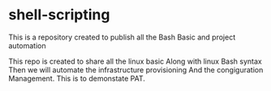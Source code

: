 # shell-scripting

This is a repository created to publish all the Bash Basic and project automation

This repo is created to share all the linux basic 
Along with linux Bash syntax
Then we will automate the infrastructure provisioning
And the congiguration Management.
This is to demonstate PAT. 


